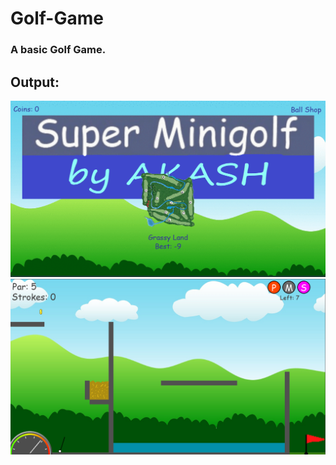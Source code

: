 # Golf-Game

<h3> A basic Golf Game. </h3>



## Output:
![](img/output-gif.gif)
![](img/output.png)
